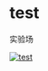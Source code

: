 # test
实验场

[![test]][test-url]

[test]: http://img.shields.io/badge/Hexo-2.4+-2BAF2B.svg?style=flat-square
[test-url]: http://www.baidu.com/
